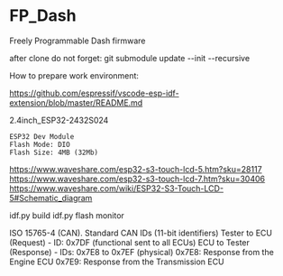 # FP_Dash
Freely Programmable Dash firmware

after clone do not forget:
	git submodule update --init --recursive

How to prepare work environment:

https://github.com/espressif/vscode-esp-idf-extension/blob/master/README.md

2.4inch_ESP32-2432S024

	ESP32 Dev Module
	Flash Mode: DIO
	Flash Size: 4MB (32Mb)
	
https://www.waveshare.com/esp32-s3-touch-lcd-5.htm?sku=28117
https://www.waveshare.com/esp32-s3-touch-lcd-7.htm?sku=30406
https://www.waveshare.com/wiki/ESP32-S3-Touch-LCD-5#Schematic_diagram

idf.py build
idf.py flash monitor

ISO 15765-4 (CAN).
Standard CAN IDs (11-bit identifiers)
Tester to ECU (Request) - ID: 0x7DF (functional sent to all ECUs)
ECU to Tester (Response) - IDs: 0x7E8 to 0x7EF (physical)
		0x7E8: Response from the Engine ECU
		0x7E9: Response from the Transmission ECU

